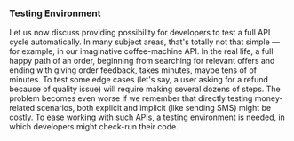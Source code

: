 ### Testing Environment

Let us now discuss providing possibility for developers to test a full API cycle automatically. In many subject areas, that's totally not that simple — for example, in our imaginative coffee-machine API. In the real life, a full happy path of an order, beginning from searching for relevant offers and ending with giving order feedback, takes minutes, maybe tens of of minutes. To test some edge cases (let's say, a user asking for a refund because of quality issue) will require making several dozens of steps. The problem becomes even worse if we remember that directly testing money-related scenarios, both explicit and implicit (like sending SMS) might be costly. To ease working with such APIs, a testing environment is needed, in which developers might check-run their code.
